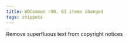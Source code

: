 ```yaml
---
title: WOCommon r90, 63 items changed
tags: snippets
---
```


Remove superfluous text from copyright notices
